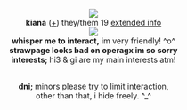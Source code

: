 <p align="center">
  <img src="https://cdn.discordapp.com/attachments/852712988162916387/1172253834026942554/image.png?ex=655fa575&is=654d3075&hm=2d9c4cc42a9b20dad6e6ebf7c4cbb99be2ed58215e0c4bc46338f4764b0eac47&">
  <br><strong>kiana</strong> (<a href="https://en.pronouns.page/@orangutanfather">+</a>) they/them 19 <a href="https://humanego.straw.page/">extended info</a>
  <br><img src="https://cdn.discordapp.com/attachments/431499091269124117/1144074676360986635/music_notes.gif">
<br><strong>whisper me to interact,</strong> im very friendly! ^o^ </a>
<br><strong>strawpage looks bad on operagx im so sorry</strong> </a>
<br><strong>interests; </strong> hi3 & gi are my main interests atm! </a>

<p align="center"><br><strong>dni; </strong> minors please try to limit interaction, 
   <br>other than that, i hide freely. ^_^ </a>
